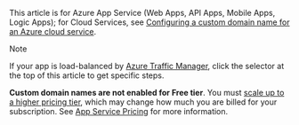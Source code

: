 This article is for Azure App Service (Web Apps, API Apps, Mobile Apps, Logic Apps); for Cloud Services, see 
[Configuring a custom domain name for an Azure cloud service](../articles/cloud-services/cloud-services-custom-domain-name.md).

> [!NOTE]
> If your app is load-balanced by [Azure Traffic Manager](https://www.azure.cn/home/features/traffic-manager/), 
> click the selector at the top of this article to get specific steps.
> 
> **Custom domain names are not enabled for Free tier**. You must 
> [scale up to a higher pricing tier](../articles/app-service/web-sites-scale.md), which may change how much you are billed for your subscription. 
> See [App Service Pricing](https://www.azure.cn/pricing/details/app-service/) for more information.
> 
>